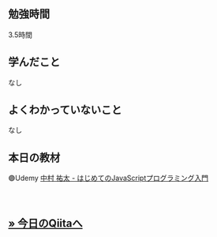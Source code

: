 ## 勉強時間
3.5時間　<!-- 15分はキリが悪いので繰り下げる -->
<!--　ChatAIにコピペ用
14:30に開始し、（からまで休憩）、18:00に終了した場合の休憩を省いた稼働時間を計算して少数表記で書いてください。カッコ内に時間が書かれていない場合はカッコ内を無視してください。また、無駄を省きたいので必要な情報のみ書いてください。
-->



## 学んだこと
なし
<!-- 複数ある場合は***で区切る -->



## よくわかっていないこと
なし
<!-- 複数ある場合は***で区切る -->



<!-- paizaラーニング用
## 理解できなかったチャプター
****
- レッスン
  - チャプター
-->


## 本日の教材
🟣Udemy [中村 祐太 - はじめてのJavaScriptプログラミング入門](https://www.udemy.com/course/learn-basics-of-javascript/)

<br>

**[&raquo; 今日のQiitaへ](https://qiita.com/suzukidog/items/163772cd183a189934c1)**
---

<!--
> [!NOTE]
> 使用用途例：補足説明や関連情報を提供するとき。

> [!TIP]
> 使用用途例：便利なショートカットやテクニックを共有するとき

> [!IMPORTANT]
> 使用用途例：ユーザーが必ず知っておくべき情報を強調するとき。

> [!WARNING]
> 使用用途例：緊急の対応が必要な事態を通知するとき。

> [!CAUTION]
> 使用用途例：ユーザーが慎重に検討すべき事項を指摘するとき。
-->
